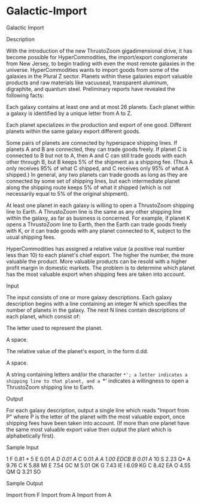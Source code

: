 # Galactic-Import

Galactic Import

Description

With the introduction of the new ThrustoZoom gigadimensional drive, it has become possible for HyperCommodities, the import/export conglomerate from New Jersey, to begin trading with even the most remote galaxies in the universe. HyperCommodities wants to import goods from some of the galaxies in the Plural Z sector. Planets within these galaxies export valuable products and raw materials like vacuuseal, transparent aluminum, digraphite, and quantum steel. Preliminary reports have revealed the following facts: 

Each galaxy contains at least one and at most 26 planets. Each planet within a galaxy is identified by a unique letter from A to Z. 

Each planet specializes in the production and export of one good. Different planets within the same galaxy export different goods. 

Some pairs of planets are connected by hyperspace shipping lines. If planets A and B are connected, they can trade goods freely. If planet C is connected to B but not to A, then A and C can still trade goods with each other through B, but B keeps 5% of the shipment as a shipping fee. (Thus A only receives 95% of what C shipped, and C receives only 95% of what A shipped.) In general, any two planets can trade goods as long as they are connected by some set of shipping lines, but each intermediate planet along the shipping route keeps 5% of what it shipped (which is not necessarily equal to 5% of the original shipment). 

At least one planet in each galaxy is willing to open a ThrustoZoom shipping line to Earth. A ThrustoZoom line is the same as any other shipping line within the galaxy, as far as business is concerned. For example, if planet K opens a ThrustoZoom line to Earth, then the Earth can trade goods freely with K, or it can trade goods with any planet connected to K, subject to the usual shipping fees. 

HyperCommodities has assigned a relative value (a positive real number less than 10) to each planet's chief export. The higher the number, the more valuable the product. More valuable products can be resold with a higher profit margin in domestic markets. The problem is to determine which planet has the most valuable export when shipping fees are taken into account.

Input

The input consists of one or more galaxy descriptions. Each galaxy description begins with a line containing an integer N which specifies the number of planets in the galaxy. The next N lines contain descriptions of each planet, which consist of: 

The letter used to represent the planet. 

A space. 

The relative value of the planet's export, in the form d.dd. 

A space. 

A string containing letters and/or the character `*'; a letter indicates a shipping line to that planet, and a `*' indicates a willingness to open a ThrustoZoom shipping line to Earth. 

Output

For each galaxy description, output a single line which reads "Import from P" where P is the letter of the planet with the most valuable export, once shipping fees have been taken into account. (If more than one planet have the same most valuable export value then output the plant which is alphabetically first).

Sample Input

1
F 0.81 *
5
E 0.01 *A
D 0.01 A*
C 0.01 *A
A 1.00 EDCB
B 0.01 A*
10
S 2.23 Q*
A 9.76 C
K 5.88 MI
E 7.54 GC
M 5.01 OK
G 7.43 IE
I 6.09 KG
C 8.42 EA
O 4.55 QM
Q 3.21 SO

Sample Output

Import from F
Import from A
Import from A
